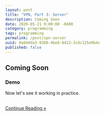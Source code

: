 ```yaml
---
layout: post
title: "VPN, Part 3: Server"
description: Coming Soon
date: 2020-05-21 9:00:00 -0400
category: programming
tags: programming
permalink: /post/vpn-server
uuid: 9ad44da3-9386-4be8-8413-3cdc125e9b4c
published: false
---
```


<!-- {% include ad-hor.html %} -->

<!-- > This is a simplified sample, it doesn't follow the security and performance best practices.
{:.warning}
 -->

## Coming Soon


### Demo

Now let's see it working in practice.

<br/>

<div class="kb-vert-insets">
<a href="{{ site.url }}/post/custom-dns">
  <div class="kb-primary-button">
    Continue Reading »
  </div>
</a>
</div>
